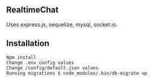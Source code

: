 ## RealtimeChat
Uses express.js, sequelize, mysql, socket.io.

## Installation

```
Npm install
Change .env config values 
Change /config/default.json values
Running migrations $ node_modules/.bin/db-migrate up
```
